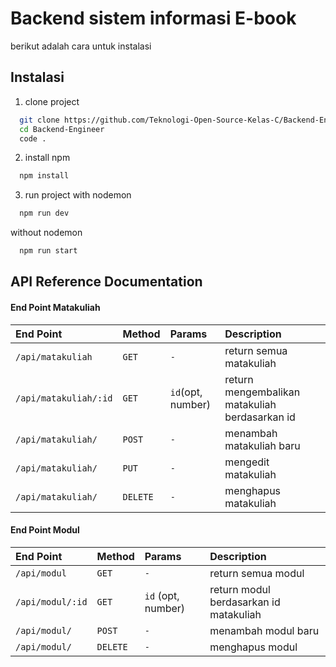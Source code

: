 
# Backend sistem informasi E-book

berikut adalah cara untuk instalasi


## Instalasi
1. clone project
```bash
  git clone https://github.com/Teknologi-Open-Source-Kelas-C/Backend-Engineer.git
  cd Backend-Engineer
  code .
```
2. install npm
```bash
  npm install
```
3. run project
with nodemon
```bash
  npm run dev
```
without nodemon
```bash
  npm run start
```


## API Reference Documentation

#### End Point Matakuliah



| End Point | Method | Params | Description |
| :-- | :-- | :-- | :-- |
| `/api/matakuliah` | `GET` | `-`  | return semua matakuliah |
| `/api/matakuliah/:id` | `GET` | `id`(opt, number)  | return mengembalikan matakuliah berdasarkan id |
| `/api/matakuliah/` | `POST` | `-`  | menambah matakuliah baru |
| `/api/matakuliah/` | `PUT` | `-`  | mengedit matakuliah |
| `/api/matakuliah/` | `DELETE` | `-`  | menghapus matakuliah |

#### End Point Modul



| End Point | Method | Params | Description |
| :-- | :-- | :-- | :-- |
| `/api/modul` | `GET` | `-`  | return semua modul |
| `/api/modul/:id` | `GET` | `id` (opt, number)  | return modul berdasarkan id matakuliah  |
| `/api/modul/` | `POST` | `-`  | menambah modul baru |
| `/api/modul/` | `DELETE` | `-`  | menghapus modul |



